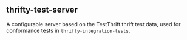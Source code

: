 thrifty-test-server
-------------------

A configurable server based on the TestThrift.thrift test data, used for conformance tests
in `thrifty-integration-tests`.

